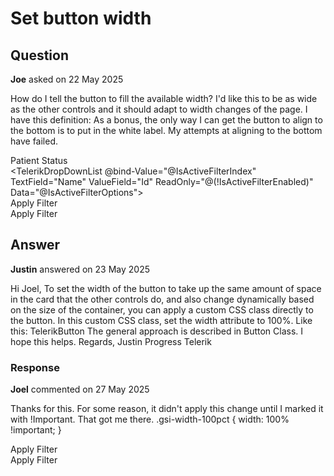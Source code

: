 # Set button width

## Question

**Joe** asked on 22 May 2025

How do I tell the button to fill the available width? I'd like this to be as wide as the other controls and it should adapt to width changes of the page. I have this definition: As a bonus, the only way I can get the button to align to the bottom is to put in the white label. My attempts at aligning to the bottom have failed. <TelerikCard Width="25vh"> <CardBody> <div class="form-group-short"> <label class="col-form-label"> Patient Status </label> <br /> <TelerikDropDownList @bind-Value="@IsActiveFilterIndex" TextField="Name" ValueField="Id" ReadOnly="@(!IsActiveFilterEnabled)" Data="@IsActiveFilterOptions"> </TelerikDropDownList> </div> <div class="form-group-short align-bottom"> <label class="col-form-label gsi-color-white"> Apply Filter </label> <br /> <TelerikButton OnClick="OnFilter" Class="gsi-background-color gsi-color-white"> Apply Filter </TelerikButton> </div> </CardBody> </TelerikCard>

## Answer

**Justin** answered on 23 May 2025

Hi Joel, To set the width of the button to take up the same amount of space in the card that the other controls do, and also change dynamically based on the size of the container, you can apply a custom CSS class directly to the button. In this custom CSS class, set the width attribute to 100%. Like this: <TelerikButton Class="customWidth"> TelerikButton </TelerikButton> <style>.customWidth { width: 100%; </style> The general approach is described in Button Class. I hope this helps. Regards, Justin Progress Telerik

### Response

**Joel** commented on 27 May 2025

Thanks for this. For some reason, it didn't apply this change until I marked it with !Important. That got me there. .gsi-width-100pct {
width: 100% !important;
} <div class="form-group-short align-bottom"> <label class="col-form-label gsi-color-white"> Apply Filter </label> <br /> <TelerikButton OnClick="OnFilter" Class="gsi-background-color gsi-color-white gsi-width-100pct"> Apply Filter </TelerikButton> </div>
